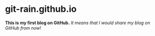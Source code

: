 # git-rain.github.io
**This is my first blog on GitHub.**
*It means that I would share my blog on GitHub from now!*
